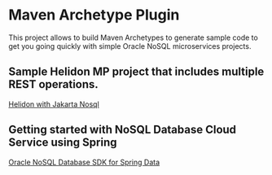 # Maven Archetype Plugin

This project allows to build Maven Archetypes to generate sample code to get you going quickly with simple Oracle NoSQL microservices projects. 

## Sample Helidon MP project that includes multiple REST operations.
[Helidon with Jakarta Nosql](./maven-modules/helidon-jakarta-nosql)

## Getting started with NoSQL Database Cloud Service using Spring

[Oracle NoSQL Database SDK for Spring Data](./maven-modules/spring-boot-nosql)
